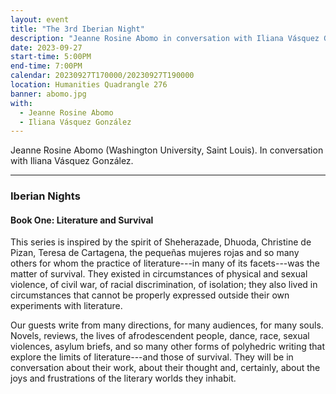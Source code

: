 ```yaml
---
layout: event
title: "The 3rd Iberian Night"
description: "Jeanne Rosine Abomo in conversation with Iliana Vásquez González."
date: 2023-09-27
start-time: 5:00PM
end-time: 7:00PM
calendar: 20230927T170000/20230927T190000
location: Humanities Quadrangle 276
banner: abomo.jpg
with:
  - Jeanne Rosine Abomo
  - Iliana Vásquez González
---
```


Jeanne Rosine Abomo (Washington University, Saint Louis). In conversation with Iliana Vásquez González.

---

### Iberian Nights

#### Book One: Literature and Survival

This series is inspired by the spirit of Sheherazade, Dhuoda, Christine de Pizan, Teresa de Cartagena, the pequeñas mujeres rojas and so many others for whom the practice of literature---in many of its facets---was the matter of survival. They existed in circumstances of physical and sexual violence, of civil war, of racial discrimination, of isolation; they also lived in circumstances that cannot be properly expressed outside their own experiments with literature.

Our guests write from many directions, for many audiences, for many souls. Novels, reviews, the lives of afrodescendent people, dance, race, sexual violences, asylum briefs, and so many other forms of polyhedric writing that explore the limits of literature---and those of survival. They will be in conversation about their work, about their thought and, certainly, about the joys and frustrations of the literary worlds they inhabit.
